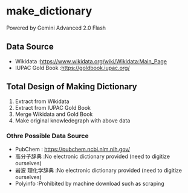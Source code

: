 # make_dictionary

Powered by Gemini Advanced 2.0 Flash

## Data Source

- Wikidata :https://www.wikidata.org/wiki/Wikidata:Main_Page
- IUPAC Gold Book :https://goldbook.iupac.org/

## Total Design of Making Dictionary

1. Extract from Wikidata
2. Extract from IUPAC Gold Book
3. Merge Wikidata and Gold Book
4. Make original knowledegraph with above data

### Othre Possible Data Source

- PubChem : https://pubchem.ncbi.nlm.nih.gov/
- 高分子辞典 :No electronic dictionary provided (need to digitize ourselves)
- 岩波 理化学辞典 :No electronic dictionary provided (need to digitize ourselves)
- Polyinfo :Prohibited by machine download such as scraping
